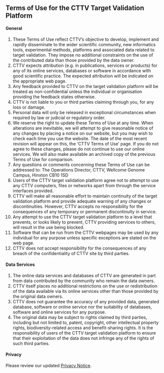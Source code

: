 ## Terms of Use for the CTTV Target Validation Platform


#### General

  1. These Terms of Use reflect CTTV’s objective to develop, implement and rapidly disseminate to the wider scientific community, new informatics tools,
experimental methods, platforms and associated data related to target validation. They impose no additional constraints on the use of the contributed
data than those provided by the data owner.
  2. CTTV expects attribution (e.g. in publications, services or products) for any of its online services, databases or software in accordance with
  good scientific practice. The expected attribution will be indicated on the appropriate web page.
  3. Any feedback provided to CTTV on the target validation platform will be treated as non-confidential unless the individual or organisation providing
  the feedback states otherwise.
  4. CTTV is not liable to you or third parties claiming through you, for any loss or damage.
  5. Personal data will only be released in exceptional circumstances when required by law or judicial or regulatory order.
  6. We reserve the right to update these Terms of Use at any time. When alterations are inevitable, we will attempt to give reasonable notice of any
  changes by placing a notice on our website, but you may wish to check each time you use the website. The date of the most recent revision will appear
  on this, the ‘CTTV Terms of Use’ page. If you do not agree to these changes, please do not continue to use our online services. We will also make
  available an archived copy of the previous Terms of Use for comparison.
  7. Any questions or comments concerning these Terms of Use can be addressed to: The Operations Director, CTTV, Wellcome Genome Campus, Hinxton CB10 1SD
  8. Users of the CTTV target validation platform  agree not to attempt to use any CTTV computers, files or networks apart from through the service
  interfaces provided.
  9. CTTV will make all reasonable effort to maintain continuity of the target validation platform and provide adequate warning of any changes or
  discontinuities. However, CTTV accepts no responsibility for the consequences of any temporary or permanent discontinuity in service.
  10. Any attempt to use the CTTV target validation platform  to a level that prevents, or looks likely to prevent, CTTV providing services to others, will
  result in the use being blocked.
  11. Software that can be run from the CTTV webpages may be used by any individual for any purpose unless specific exceptions are stated on the web page.
  12. CTTV does not accept responsibility for the consequences of any breach of the confidentiality of CTTV site by third parties.

#### Data Services

  1. The online data services and databases of CTTV are generated in part from data contributed by the community who remain the data owners.
  2. CTTV itself places no additional restrictions on the use or redistribution of the data available via its online services other than those
  provided by the original data owners.
  3. CTTV does not guarantee the accuracy of any provided data, generated database, software or online service nor the suitability of databases,
  software and online services for any purpose.
  4. The original data may be subject to rights claimed by third parties, including but not limited to, patent, copyright, other intellectual
  property rights, biodiversity-related access and benefit-sharing rights. It is the responsibility of users of the CTTV target validation platform
  to ensure that their exploitation of the data does not infringe any of the rights of such third parties.

#### Privacy

Please review our updated <a href="https://www.ebi.ac.uk/data-protection/privacy-notice/open-targets" target="_blank">Privacy Notice</a>.
